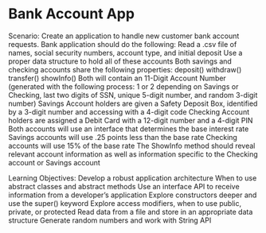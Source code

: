 # Bank Account App
Scenario: Create an application to handle new customer bank account requests.
Bank application should do the following:
Read a .csv file of names, social security numbers, account type, and initial deposit
Use a proper data structure to hold all of these accounts
Both savings and checking accounts share the following properties:
deposit()
withdraw()
transfer()
showInfo()
Both will contain an 11-Digit Account Number (generated with the following process: 1 or 2 depending on Savings or Checking, last two digits of SSN, unique 5-digit number, and random 3-digit number)
Savings Account holders are given a Safety Deposit Box, identified by a 3-digit number and accessing with a 4-digit code
Checking Account holders are assigned a Debit Card with a 12-digit number and a 4-digit PIN
Both accounts will use an interface that determines the base interest rate
Savings accounts will use .25 points less than the base rate
Checking accounts will use 15% of  the base rate
The ShowInfo method should reveal relevant account information as well as information specific to the Checking account or Savings account

Learning Objectives:
Develop a robust application architecture
When to use abstract classes and abstract methods
Use an interface API to receive information from a developer’s application
Explore constructors deeper and use the super() keyword
Explore access modifiers, when to use public, private, or protected
Read data from a file and store in an appropriate data structure
Generate random numbers and work with String API
